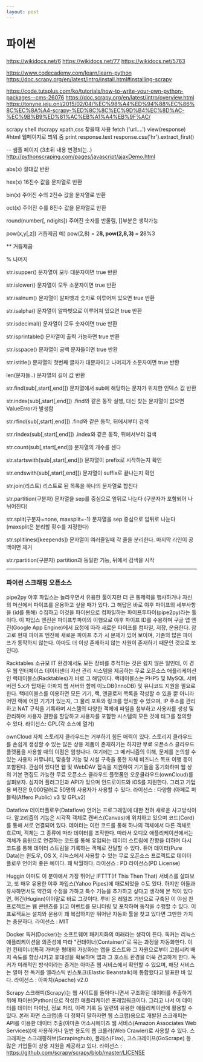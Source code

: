 ```yaml
---
layout: post
---
```

# 파이썬

https://wikidocs.net/6
https://wikidocs.net/77
https://wikidocs.net/5763


https://www.codecademy.com/learn/learn-python
https://doc.scrapy.org/en/latest/intro/install.html#installing-scrapy


https://code.tutsplus.com/ko/tutorials/how-to-write-your-own-python-packages--cms-26076
https://doc.scrapy.org/en/latest/intro/overview.html
https://tonyne.jeju.onl/2015/02/04/%EC%98%A4%ED%94%88%EC%86%8C%EC%8A%A4-scrapy-%ED%8C%8C%EC%9D%B4%EC%8D%AC-%EC%9B%B9%ED%81%AC%EB%A1%A4%EB%9F%AC/


scrapy shell   #scrapy xpath,css 찾을때 사용
fetch ('url....')
view(response)   #html 웹페이지로 띄워 줌
print response.text
response.css('hr').extract_first()


-- 샘플 페이지 (3초뒤 내용 변경되는..)
http://pythonscraping.com/pages/javascript/ajaxDemo.html



abs(x)
절대값 반환

hex(x)
16진수 값을 문자열로 반환

bin(x)
주어진 수의 2진수 값을 문자열로 반환

oct(x)
주어진 수를 8진수 값을 문자열로 반환

round(number[, ndigits])
주어진 숫자를 반올림, []부분은 생략가능

pow(x,y[,z])
거듭제곱 
예) pow(2,8) = 2**8,   pow(2,8,3) = 2**8%3

** 거듭제곱

% 나머지

str.isupper()
문자열이 모두 대문자이면 true 반환

str.islower()
문자열이 모두 소문자이면 true 반환

str.isalnum()
문자열이 알파벳과 숫자로 이루어져 있으면 true 반환

str.isalpha()
문자열이 알파벳으로 이루어져 있으면 true 반환

str.isdecimal()
문자열이 모두 숫자이면 true 반환

str.isprintable()
문자열이 출력 가능하면 true 반환

str.isspace()
문자열이 공백 문자들이면 true 반환

str.istitle()
문자열의 첫번째 글자가 대문자이고 나머지가 소문자이면 true 반환

len(문자들..)
문자열의 길이 값 반환

str.find(sub[,start[,end]])
문자열에서 sub에 해당하는 문자가 위치한 인덱스 값 반환

str.index(sub[,start[,end]])
.find와 같은 동작 실행, 대신 찾는 문자열이 없으면 ValueError가 발생함

str.rfind(sub[,start[,end]])
.find와 같은 동작,  뒤에서부터 검색

str.rindex(sub[,start[,end]])
.index와 같은 동작, 뒤에서부터 검색

str.count(sub[,start[,end]])
문자열의 개수를 센다

str.startswith(sub[,start[,end]])
문자열이 prefix로 시작하는지 확인

str.endswith(sub[,start[,end]])
문자열이 suffix로 끝나는지 확인

str.join(리스트)
리스트로 된 목록을 하나의 문자열로 합친다

str.partition(구분자)
문자열을 sep를 중심으로 앞뒤로 나눈다 (구분자가 포함되어 나뉘어진다)

str.split(구분자=none, maxsplit=-1)
문자열을 sep 중심으로 압뒤로 나눈다 (maxsplit은 분리할 횟수를 지정한다)

str.splitlines([keepends])
문자열이 여러줄일때 각 줄을 분리한다. 마지막 라인이 공백이면 제거

str.rpartition(구분자)
partition과 동일한 기능, 뒤에서 검색을 시작


---------------

### 파이썬 스크래핑 오픈소스

pipe2py
야후 파입스는 놀라우면서 유용한 툴이지만 더 큰 통제력을 행사하거나 자신의 머신에서 파이프를 운용하고 싶을 때가 있다. 그 해답은 바로 야후 파이프의 세부사항을 (id를 통해) 수집하고 이것을 파이썬으로 컴파일하는 파이프투파이(pipe2py)라는 툴이다. 이 파입스 엔진은 파이프투파이의 이행으로 야후 파이프 ID를 수용하며 구글 앱 엔진(Google App Engine)에서 요청에 따라 새로운 파이프를 컴파일, 저장, 운용한다. 참고로 현재 파이프 엔진에 새로운 파이프 추가 시 문제가 있어 보이며, 기존의 많은 파이프가 동작하지 않는다. 아마도 더 이상 존재하지 않는 자원이 존재하기 때문인 것으로 보인다).


Racktables
소규모 IT 환경에서도 모든 장비를 추적하는 것은 쉽지 않은 일인데, 이 경우 웹 인터페이스 데이터센터 자산 관리 시스템을 제공하는 무료 오픈소스 애플리케이션인 랙테이블스(Racktables)가 바로 그 해답이다. 랙테이블스는 PHP5 및 MySQL 서버 버전 5.x가 탑재된 아파치 웹 서버와 함께 이노DB(InnoDB) 및 유니코드 지원을 필요로 한다. 랙테이블스를 이용하면 모든 기기, 랙, 엔클로저 목록을 작성할 수 있을 뿐 아니라 어떤 랙에 어떤 기기가 있는지, 그 물리 포트와 링크를 명시할 수 있으며, IP 주소를 관리하고 NAT 규칙을 기록하며 시스템의 다양한 객체에 파일을 첨부하고 사용자를 생성 및 관리하며 사용자 권한을 할당하고 사용자를 포함한 시스템의 모든 것에 태그를 정의할 수 있다. 라이선스: GPL(각 소스에 열거)


ownCloud
자체 스토리지 클라우드는 거부하기 힘든 매력이 있다. 스토리지 클라우드를 손쉽게 생성할 수 있는 많은 상용 제품이 존재하기는 하지만 무료 오픈소스 클라우드 플랫폼을 사용할 때의 이점은 엄청나다. 여기에는 그 메커니즘의 이해, 문제를 논의할 수 있는 사용자 커뮤니티, 맞춤형 기능 및 시설 구축을 통한 자체 비즈니스 목표 이행 등이 포함된다. 관심이 있다면 웹 및 WebDAV 접속을 지원하여 기기들을 동기화하며 웹 상의 기본 편집도 가능한 무료 오픈소스 클라우드 플랫폼인 오운클라우드(ownCloud)를 살펴보자. 심지어 플러그인과 API가 있으며 안드로이드와 iOS를 지원한다. 그리고 기업용 버전은 9,000달러로 50명의 사용자가 사용할 수 있다. 라이선스 : 다양함 (아페로 퍼블릭(Affero Public) v3 및 GPLv2)


Dataflow
데이터플로우(Dataflow) 언어는 프로그래밍에 대한 전혀 새로운 사고방식이다. 알고리즘의 기능은 시각적 객체로 캔버스(Canvas)에 위치하고 있으며 코드(Cord)를 통해 서로 연결되어 있다. 데이터는 이런 코드를 통해 하나의 객체에서 다른 객체로 흐르며, 객체는 그 종류에 따라 데이터를 조작한다. 따라서 오디오 애플리케이션에서는 객체가 음원으로 연결하는 코드를 통해 유입되는 데이터 스트림에 잔향을 더하며 다시 코드를 통해 데이터 스트림을 기록하는 객체로 전달할 수 있다. 퓨어 데이터(Pure Data)는 윈도우, OS X, 리눅스에서 사용할 수 있는 무료 오픈소스 프로젝트로 데이터 플로우 언어의 좋은 예이다. 꽤 탁월하다. 라이선스 : PD 라이선스(PD License)


Huggin
아마도 이 분야에서 가장 뛰어난 IFTTT(If This Then That) 서비스를 살펴보고, 또 매우 유용한 야후 파입스(Yahoo Pipes)에 매료되었을 수도 있다. 하지만 이들과 유사하면서도 약간의 수정을 가하고 특수 기능을 추가하고 싶다고 생각해 본 적이 있다면, 허긴(Huginn)이야말로 바로 그것이다. 루비 온 레일즈 기반으로 구축된 이 야심 찬 프로젝트는 웹 콘텐츠를 읽고 이벤트를 모니터링 및 포착하며 동작을 수행할 수 있다. 이 프로젝트는 설치와 운용이 꽤 복잡하지만 뛰어난 자동화 툴을 찾고 있다면 그만한 가치는 충분하다. 라이선스 : MIT


Docker
독커(Docker)는 소프트웨어 패키지화의 미래라는 생각이 든다. 독커는 리눅스 애플리케이션을 의존성에 따라 "컨테이너(Container)"로 묶는 과정을 자동화한다. 이런 컨테이너(특히 가벼운 형태의 가상화)는 앱을 호스트와 그 자원으로부터 고립시켜 배치 속도를 향상시키고 휴대성을 확보하며 앱과 그 호스트 환경을 더욱 견고하게 한다. 독커가 미래적인 방식이라는 증거는 아마존 웹 서비스에서 확인할 수 있으며, 해당 서비스는 얼마 전 독커를 엘라스틱 빈스토크(Elastic Beanstalk)에 통합했다고 발표한 바 있다. 라이선스 : 아파치(Apache) v2.0


Scrapy
스크래피(Scrapy)는 웹 사이트를 돌아다니면서 구조화된 데이터를 추출하기 위해 파이썬(Python)으로 작성한 애플리케이션 프레임워크이다. 그리고 나서 이 데이터를 데이터 마이닝, 정보 처리, 이력 기록 등 일련의 유용한 애플리케이션에 활용할 수 있다. 본래 화면 스크랩(좀 더 정확히 말하자면 웹 스크랩)용으로 개발된 스크래피는 API를 이용한 데이터 추출(아마존 어소시에이츠 웹 서비스(Amazon Associates Web Services))에 사용하거나 일반 용도의 웹 크롤러(Web Crawler)로 사용할 수 있다. 스크래피는 스크래핑허브(Scrapinghub), 플래스(Flax), 고스크레이프(GoScrape) 등 많은 기업들이 상용 지원을 제공하고 있다. 라이선스 : https://github.com/scrapy/scrapy/blob/master/LICENSE





